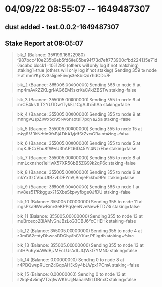 # 04/09/22 08:55:07 -- 1649487307
## dust added - test.0.0.2-1649487307

## Stake Report at 09:05:07
> blk_1 (Balance: 359199.16622980)
f987bcc410e235b6eb5fd68e05be94f73d7eff773900dfbd224135e71d0acabc
> block1=1051290 (others will only log if not matching)
> staking1=true (others will only log if not staking)
> Sending 359 to node 9 at mmYKpXv3s5jpeFiivqs3e8biQdYhdCDc7F
    

> blk_2 (Balance: 355005.00000000)
> Sending 355 to node 9 at mp4mAvRZZKLgrNAG6EM5sxrXaCAkiZBSTw
staking=false

> blk_3 (Balance: 355005.00000000)
> Sending 355 to node 6 at mrCE4ksttLT2YUTDw1TykBL1CgAJtx5hAa
staking=false

> blk_4 (Balance: 355005.00000000)
> Sending 355 to node 9 at mnngvQspZiWx5qi95Nv6naotsT7pqNa25a
staking=false

> blk_5 (Balance: 355005.00000000)
> Sending 355 to node 15 at mkg8M3bNdtin9fnBjADkA1yjdfStZxmGBe
staking=false

> blk_6 (Balance: 355005.00000000)
> Sending 355 to node 5 at mqKJECxEbu8fWwU3hAPtd6D45Yn4NzrEbe
staking=false

> blk_7 (Balance: 355005.00000000)
> Sending 355 to node 8 at mmLcxnahot1eHwX57XR5GbB5ZG99k2qP6c
staking=false

> blk_8 (Balance: 355005.00000000)
> Sending 355 to node 6 at mkYx3zCVbuUtBZvbDFYmAjBmjePnkbc9Pn
staking=false

> blk_9 (Balance: 355005.00000000)
> Sending 355 to node 1 at mv8es517Rkggux71SXbsSbpvyfbgeQJfDU
staking=false

> blk_10 (Balance: 355005.00000000)
> Sending 355 to node 11 at mgsPka9WnwBme3eKPPqQeeNveMewETD73i
staking=false

> blk_11 (Balance: 355005.00000000)
> Sending 355 to node 13 at muBrceop2BiAMvGnJBzLoG3CBJ6YcCHEHk
staking=false

> blk_12 (Balance: 355005.00000000)
> Sending 355 to node 4 at n3mB62ntdyDhwnoBDChy8hSYKuzjPEkgdh
staking=false

> blk_13 (Balance: 355005.00000000)
> Sending 355 to node 13 at mtHPu6yoiAWdBj7MEcLUsAdLJQW8t7YMNQ
staking=false

> blk_14 (Balance: 0.00000000)
> Sending 0 to node 8 at n4PBQwepRUcnZdGqoAHEk9y4bLWpx1PCmA
staking=false

> blk_15 (Balance: 0.00000000)
> Sending 0 to node 13 at n2kqF4v5mjVTzqfwWKhUgNa5arMRLDBnxC
staking=false
